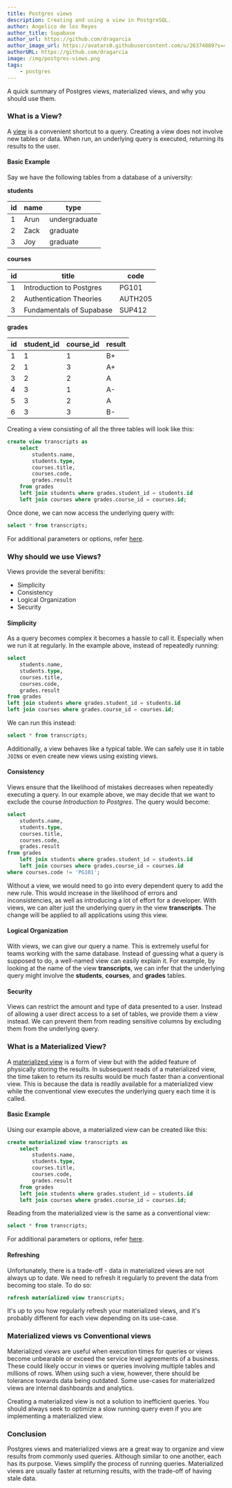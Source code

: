```yaml
---
title: Postgres views
description: Creating and using a view in PostgreSQL.
author: Angelico de los Reyes
author_title: Supabase
author_url: https://github.com/dragarcia
author_image_url: https://avatars0.githubusercontent.com/u/26374889?s=400&u=f5e35e9b47a50fa2b4d8c4bb96babd921071bcf1&v=4
authorURL: https://github.com/dragarcia
image: /img/postgres-views.png
tags: 
    - postgres
---
```


A quick summary of Postgres views, materialized views, and why you should use them.

<!--truncate-->

### What is a View?

A [view](https://www.postgresql.org/docs/12/sql-createview.html) is a convenient shortcut to a query. Creating a view does not involve new tables or data. When run, an underlying query is executed, returning its results to the user.

#### Basic Example

Say we have the following tables from a database of a university:

**students**

| id | name | type |
|-|-|-|
| 1 | Arun | undergraduate |
| 2 | Zack | graduate |
| 3 | Joy | graduate |

**courses**

| id | title | code |
|-|-|-|
| 1 | Introduction to Postgres | PG101 |
| 2 | Authentication Theories | AUTH205 |
| 3 | Fundamentals of Supabase | SUP412 |

**grades**

| id | student_id | course_id | result |
|-|-|-|-|
| 1 | 1 | 1 | B+ |
| 2 | 1 | 3 | A+ |
| 3 | 2 | 2 | A |
| 4 | 3 | 1 | A- |
| 5 | 3 | 2 | A |
| 6 | 3 | 3 | B- |

Creating a view consisting of all the three tables will look like this:

```sql
create view transcripts as
    select
        students.name,
        students.type,
        courses.title,
        courses.code,
        grades.result
    from grades
    left join students where grades.student_id = students.id
    left join courses where grades.course_id = courses.id;
```

Once done, we can now access the underlying query with:

```sql
select * from transcripts;
```

For additional parameters or options, refer [here](https://www.postgresql.org/docs/12/sql-createview.html#:~:text=parameters).

### Why should we use Views?

Views provide the several benifits:

- Simplicity
- Consistency
- Logical Organization
- Security

#### Simplicity
As a query becomes complex it becomes a hassle to call it. Especially when we run it at regularly. In the example above, instead of repeatedly running:

```sql
select
    students.name,
    students.type,
    courses.title,
    courses.code,
    grades.result
from grades
left join students where grades.student_id = students.id
left join courses where grades.course_id = courses.id;
```

We can run this instead:
```sql
select * from transcripts;
```

Additionally, a view behaves like a typical table. We can safely use it in table `JOIN`s or even create new views using existing views.

#### Consistency
Views ensure that the likelihood of mistakes decreases when repeatedly executing a query. In our example above, we may decide that we want to exclude the course *Introduction to Postgres*. The query would become:
```sql
select
    students.name,
    students.type,
    courses.title,
    courses.code,
    grades.result
from grades
    left join students where grades.student_id = students.id
    left join courses where grades.course_id = courses.id
where courses.code != 'PG101';
```

Without a view, we would need to go into every dependent query to add the new rule. This would increase in the likelihood of errors and inconsistencies, as well as introducing a lot of effort for a developer. With views, we can alter just the underlying query in the view **transcripts**. The change will be applied to all applications using this view.

#### Logical Organization
With views, we can give our query a name. This is extremely useful for teams working with the same database. Instead of guessing what a query is supposed to do, a well-named view can easily explain it. For example, by looking at the name of the view **transcripts**, we can infer that the underlying query might involve the **students**, **courses**, and **grades** tables.

#### Security
Views can restrict the amount and type of data presented to a user. Instead of allowing a user direct access to a set of tables, we provide them a view instead. We can prevent them from reading sensitive columns by excluding them from the underlying query.

### What is a Materialized View?
A [materialized view](https://www.postgresql.org/docs/12/rules-materializedviews.html) is a form of view but with the added feature of physically storing the results. In subsequent reads of a materialized view, the time taken to return its results would be much faster than a conventional view. This is because the data is readily available for a materialized view while the conventional view executes the underlying query each time it is called.


#### Basic Example
Using our example above, a materialized view can be created like this:
```sql
create materialized view transcripts as
    select
        students.name,
        students.type,
        courses.title,
        courses.code,
        grades.result
    from grades
    left join students where grades.student_id = students.id
    left join courses where grades.course_id = courses.id;
```

Reading from the materialized view is the same as a conventional view:
```sql
select * from transcripts;
```

For additional parameters or options, refer [here](https://www.postgresql.org/docs/12/sql-creatematerializedview.html#:~:text=parameters).

#### Refreshing
Unfortunately, there is a trade-off - data in materialized views are not always up to date. We need to refresh it regularly to prevent the data from becoming too stale. To do so:

```sql
refresh materialized view transcripts;
```

It's up to you how regularly refresh your materialized views, and it's probably different for each view depending on its use-case.

### Materialized views vs Conventional views

Materialized views are useful when execution times for queries or views become unbearable or exceed the service level agreements of a business. These could likely occur in views or queries involving multiple tables and millions of rows. When using such a view, however, there should be tolerance towards data being outdated. Some use-cases for materialized views are internal dashboards and analytics.

Creating a materialized view is not a solution to inefficient queries. You should always seek to optimize a slow running query even if you are implementing a materialized view.

### Conclusion

Postgres views and materialized views are a great way to organize and view results from commonly used queries. Although similar to one another, each has its purpose. Views simplify the process of running queries. Materialized views are usually faster at returning results, with the trade-off of having stale data.